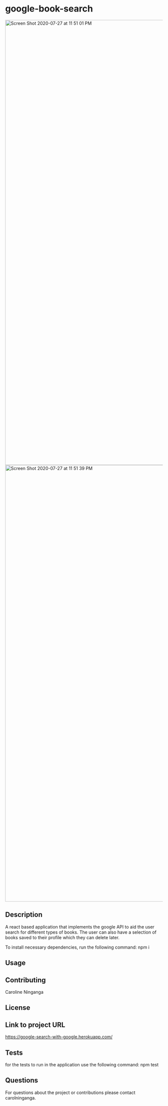 # google-book-search

<img width="1421" alt="Screen Shot 2020-07-27 at 11 51 01 PM" src="https://user-images.githubusercontent.com/33443452/88617384-854dd900-d064-11ea-86b8-68c78eb2509a.png">
<img width="1394" alt="Screen Shot 2020-07-27 at 11 51 39 PM" src="https://user-images.githubusercontent.com/33443452/88617391-8c74e700-d064-11ea-976c-f03936007e6c.png">

## Description
A react based application that implements the google API to aid the user search for different types of books. The user can also have a selection of books saved to their profile which they can delete later.



To install necessary dependencies, run the following command:
npm i

## Usage


## Contributing 
Caroline Ninganga

## License


## Link to project URL
https://google-search-with-google.herokuapp.com/

## Tests

for the tests to run in the application use the following command:
npm test

## Questions

For questions about the project or contributions please contact carolninganga.
